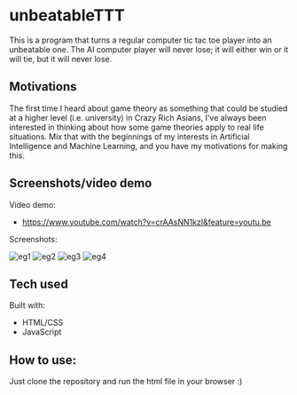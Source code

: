 # unbeatableTTT
This is a program that turns a regular computer tic tac toe player into an unbeatable one. The AI computer player will never lose; it will either win or it will tie, but it will never lose.

## Motivations
The first time I heard about game theory as something that could be studied at a higher level (i.e. university) in Crazy Rich Asians, I've always been interested in thinking about how some game theories apply to real life situations. Mix that with the beginnings of my interests in Artificial Intelligence and Machine Learning, and you have my motivations for making this.

## Screenshots/video demo
Video demo:
 - https://www.youtube.com/watch?v=crAAsNN1kzI&feature=youtu.be
 
 
 Screenshots:
 
 ![eg1](https://i.ibb.co/Pw0ZJd4/eg1.png)
 ![eg2](https://i.ibb.co/68RShRw/eg2.png)
 ![eg3](https://i.ibb.co/G24GN3f/eg3.png)
 ![eg4](https://i.ibb.co/d7yXrkW/eg4.png)
 
 ## Tech used
 Built with: 
  - HTML/CSS
  - JavaScript
 
 ## How to use:
 Just clone the repository and run the html file in your browser :)



